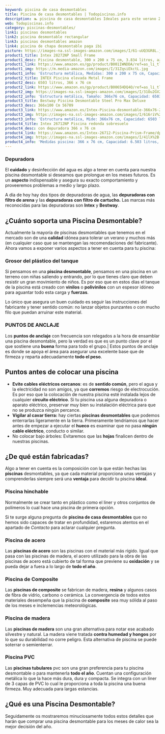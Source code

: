 ```yaml
---
keyword: piscina de casa desmontables
title: Piscina de casa desmontables | Todopiscinas.info
description: 🏊 piscina de casa desmontables Ideales para este verano 2021. Aquí puedes comprar piscina de casa desmontables y comparar con otras similares. No dejes escapar piscina de casa desmontables a un precio realmente tentador.
web: Todopiscinas.info
category: piscinas-desmontables/
link1: piscinas desmontables
link2: piscina desmontable rectangular
link3: piscinas desmontables amazon
link4: piscina de chapa desmontable paga ibi
picture: https://images-na.ssl-images-amazon.com/images/I/61-uUQ3GR8L.jpg
product1_title: Intex 28272NP Small Frame
product1_desc: Piscina desmontable, 300 x 200 x 75 cm, 3.834 litros, azul
product1_link: https://www.amazon.es/gp/product/B001IWNDDA/ref=as_li_tl?ie=UTF8&camp=3638&creative=24630&creativeASIN=B001IWNDDA&linkCode=as2&tag=todopiscinas0e-21&linkId=25b9d647487c889cb6ef56ed63f50ca1
product1_img: https://m.media-amazon.com/images/I/31ZqsiEkctL.jpg
product1_info: 'Estructura metálica, Medidas: 300 x 200 x 75 cm, Capacidad: 3.834 litros, Para 6 personas (+ 6 años), Fácil montaje, Forma rectangular'
product2_title: INTEX Piscina elevada Metal Frame
product2_desc: 6503 litros, 366 x 76 cm
product2_link: https://www.amazon.es/gp/product/B0065HDQ4O/ref=as_li_tl?ie=UTF8&camp=3638&creative=24630&creativeASIN=B0065HDQ4O&linkCode=as2&tag=todopiscinas0e-21&linkId=ed2430e3ba564d3527ee103df33ed7b3
product2_img: https://images-na.ssl-images-amazon.com/images/I/31Ou2GV2SAL.jpg
product2_info: 'Estructura metálica, Tamaño: 366x76 cm, Capacidad: 6503 litros, Forma circular, De 4 a 7 personas (+6 años)'
product3_title: Bestway Piscina Desmontable Steel Pro Max Deluxe
product3_desc: 366x100 Cm 56709
product3_link: https://www.amazon.es/Intex-Piscina-desmontable-366x76-28210NP/dp/B0065HDQ4O?__mk_es_ES=%C3%85M%C3%85%C5%BD%C3%95%C3%91&crid=25UQGV9HG2INI&dchild=1&keywords=piscinas+desmontables&qid=1615854176&sprefix=piscinas+dem%2Caps%2C201&sr=8-5&linkCode=ll1&tag=todopiscinas0e-21&linkId=34f200977c6cbaab1f3f4d9ac0e64755&language=es_ES&ref_=as_li_ss_tl
product3_img: https://images-na.ssl-images-amazon.com/images/I/616riV%2BiY3L.jpg
product3_info: 'Estructura metálica, Mide: 366x76 cm, Capacidad: 6503 litros, De 4 a 7 personas mayores de 6 años, Forma circular, Tecnología Super-Tough'
product4_title: Intex 26712NP Piscina redonda sobresuelo
product4_desc: con depuradora 366 x 76 cm
product4_link: https://www.amazon.es/Intex-26712-Piscina-Prism-Frame/dp/B07FB823GL?__mk_es_ES=%C3%85M%C3%85%C5%BD%C3%95%C3%91&dchild=1&keywords=piscinas+desmontables+con+depuradora&qid=1615936418&sr=8-5&linkCode=ll1&tag=todopiscinas0e-21&linkId=d98699de7830cd471766fa1daa36de34&language=es_ES&ref_=as_li_ss_tl
product4_img: https://images-na.ssl-images-amazon.com/images/I/41lX%2B-YpibL.jpg
product4_info: 'Medidas piscina: 366 x 76 cm, Capacidad: 6.503 litros, Incluye depuradora de cartucha A, Lona resistente triple capa'
---
```



<stats-list :link1=link1 :link2=link2 :link3=link3 :link4=link4 :category=category></stats-list>

<external-banner></external-banner>



### Depuradora

El **cuidado** y desinfección del agua es algo a tener en cuenta para nuestra piscina desmontable si deseamos que prolongue en los meses futuros. Es un **aspecto** indispensable y asegura su exacto comportamiento y proveeremos problemas a medio y largo plazo.

A día de hoy hay dos tipos de depuradoras de agua, las **depuradoras con filtro de arena** y  las **depuradoras** **con filtro de cartucho.** Las marcas más reconocidas para las depuradoras son **Intex** y **Bestway**.

<brand-panel :title=product1_title :desc=product1_desc :img=product1_img :link=product1_link></brand-panel>


## ¿Cuánto soporta una Piscina Desmontable?

Actualmente la mayoría de piscinas desmontables que tenemos en el mercado son de una **calidad** idónea para tolerar un verano y muchos más (en cualquier caso que se mantengan las recomendaciones del fabricante). Ahora vamos a exponer varios aspectos a tener en cuenta para tu piscina:


### Grosor del plástico del tanque

Si pensamos en una **piscina desmontable**, pensamos en una piscina en un terreno con niñas saliendo y entrando, por lo que tienes claro que deben resistir un gran movimiento de niños. Es por eso que en estos días el tanque de la piscina está creado con **vinilos** o **polivinilos** con un espesor idóneo para aguantar todo esta carga y **fuerzas**.

Lo único que asegura un	 buen cuidado es seguir las instrucciones del fabricante y tener sentido común: no lanzar objetos punzantes o con mucho filo que puedan arruinar este material.


### PUNTOS DE ANCLAJE

Los **puntos de anclaje** con frecuencia son relegados a la hora de ensamblar una piscina desmontable, pero la verdad es que es un punto clave por el que sostiene una **buena** forma para todo el grupo.| Estos puntos de anclaje es donde se apoya el área para asegurar una excelente base que de firmeza y reparta adecuadamente **todo el peso**.


## Puntos antes de colocar una piscina



*   **Evite cables eléctricos cercanos**: es de **sentido común**, pero el agua y la electricidad no son amigos, ya que **corremos** riesgo de electrocución. Es por eso que la colocación de nuestra piscina esté instalada lejos de cualquier **circuito eléctrico**. Si tu piscina usa alguna depuradora o aparato eléctrico, preservar muy bien su instalación eléctrica para que no se produzca ningún percance.
*   **Vigilar al cavar tierra:** hay ciertas **piscinas desmontables** que podemos enterrarlas ligeramente en la tierra. Primeramente tendríamos que hacer antes de empezar a ejecutar el **hueco** es examinar que no pasa **ningún cable eléctrico**, conducto o similar.
*   No colocar bajo árboles: Evitaremos que las **hojas** finalicen dentro de nuestras piscinas.


## ¿De qué  están fabricadas?

Algo a tener en cuenta es la composición con la que están hechas las **piscinas** desmontables, ya que cada material proporciona unas ventajas y comprenderlas siempre será una **ventaja** para decidir tu piscina **ideal**.


### Piscina hinchable

 Normalmente se crear tanto en plástico como el liner y otros conjuntos de polímeros lo cual hace una piscina de primera opción.

Si te surge alguna pregunta de **piscina de casa desmontables** que no hemos sido capaces de tratar en profundidad, estaremos atentos en el apartado de _Contacto_ para aclarar cualquier pregunta.


### Piscina de acero

Las **piscinas de acero** son las piscinas con el material más rígido. Igual que pasa con las piscinas de madera, el acero utilizado para la obra de las piscinas de acero está cubierto de tal forma que previene su **oxidación** y se pueda dejar a fuera a lo largo de **todo el año**.


### Piscina de Composite

Las **piscinas de composite** se fabrican de madera, **resina** y algunos casos de fibra de vidrio, carbono o cerámica. La convergencia de todos estos materiales desempeña que la piscina de **composite** sea muy sólida al paso de los meses e inclemencias meteorológicas.


### Piscina de madera

Las **piscinas de madera** son una gran alternativa para notar ese acabado silvestre y natural. La madera viene tratada **contra humedad y hongos** por lo que su durabilidad no corre peligro. Esta alternativa de piscina se puede soterrar o semienterrar.


### Piscina  PVC

Las **piscinas tubulares** pvc son una gran preferencia para tu piscina desmontable o para mantenerla **todo el año**. Cuentan una configuración metálica lo que la hace más dura, dura y compacta. Se integra con un liner de 3 capas de PVC lo cual le proporciona a toda la piscina una buena firmeza. Muy adecuada para largas estancias.
## ¿Qué es una Piscina Desmontable?



Seguidamente os mostraremos minuciosamente todos estos detalles que harán que comprar una piscina desmontable para los meses de calor sea la mejor decisión del año.